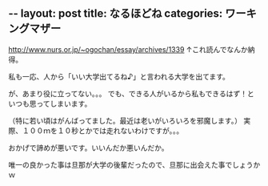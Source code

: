 --
layout: post
title: なるほどね
categories: ワーキングマザー
--

http://www.nurs.or.jp/~ogochan/essay/archives/1339
↑これ読んでなんか納得。

私も一応、人から「いい大学出てるね♪」と言われる大学を出てます。

が、あまり役に立ってない。。。
でも、できる人がいるから私もできるはず！といつも思ってしまいます。

（特に若い頃はがんばってました。最近は老いがいろいろを邪魔します。）
実際、１００ｍを１０秒とかでは走れないわけですが。。。

おかげで諦めが悪いです。いいんだか悪いんだか。

唯一の良かった事は旦那が大学の後輩だったので、旦那に出会えた事でしょうかｗ

